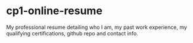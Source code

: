 # cp1-online-resume

My professional resume detailing who I am, my past work experience, my qualifying certifications, github repo and contact info.

